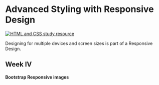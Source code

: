 # Advanced Styling with Responsive Design
[![HTML and CSS study resource](https://learn.shayhowe.com/assets/images/book/book-sm.png "Learn to Code by Shay Howe")](https://learn.shayhowe.com/advanced-html-css/responsive-web-design/)

Designing for multiple devices and screen sizes is part of a Responsive Design.

## Week IV

#### Bootstrap Responsive images




